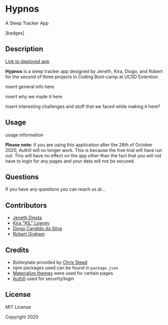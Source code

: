 # Hypnos
A Sleep Tracker App

[badges]

## Description

[Link to deployed app](https://project-hypnos.herokuapp.com/)

**Hypnos** is a sleep tracker app designed by Jeneth, Kira, Diogo, and Robert for the second of three projects in Coding Boot-camp at UCSD Extention. 

insert general info here

insert why we made it here

insert interesting challenges and stuff that we faced while making it here?

## Usage

usage information

**Please note:** if you are using this application after the 28th of October 2020, Auth0 will no longer work. This is because the free trial will have run out. This will have no effect on the app other than the fact that you will not have to login for any pages and your data will not be secured.

## Questions

If you have any questions you can reach us at...

## Contributors

 * [Jeneth Diesta](https://github.com/jen6one9)
 * [Kira "KIL" Lowrey](https://github.com/KILowrey)
 * [Diogo Candido da Silva](https://github.com/diogocandidos)
 * [Robert Graham](https://github.com/Robmgraham)

## Credits

 * Boilerplate provided by [Chris Stead](https://github.com/cmstead)
 * npm packages used can be found in `package.json`
 * [Materialize themes](https://materializecss.com/themes.html) were used for certain pages
 * [Auth0](https://auth0.com/docs/quickstart/webapp/nodejs) used for security/login

## License

MIT License

Copyright 2020